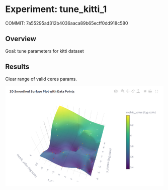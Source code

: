 # Experiment: tune_kitti_1

COMMIT: 7a55295ad312b4036aaca89b65ecff0dd918c580

## Overview

Goal: tune parameters for kitti dataset

## Results

Clear range of valid ceres params.

![](image.png)

